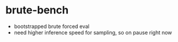 # brute-bench

- bootstrapped brute forced eval 
- need higher inference speed for sampling, so on pause right now
